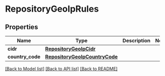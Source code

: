 # RepositoryGeoIpRules

## Properties
Name | Type | Description | Notes
------------ | ------------- | ------------- | -------------
**cidr** | [**RepositoryGeoIpCidr**](RepositoryGeoIpCidr.md) |  | 
**country_code** | [**RepositoryGeoIpCountryCode**](RepositoryGeoIpCountryCode.md) |  | 

[[Back to Model list]](../README.md#documentation-for-models) [[Back to API list]](../README.md#documentation-for-api-endpoints) [[Back to README]](../README.md)


